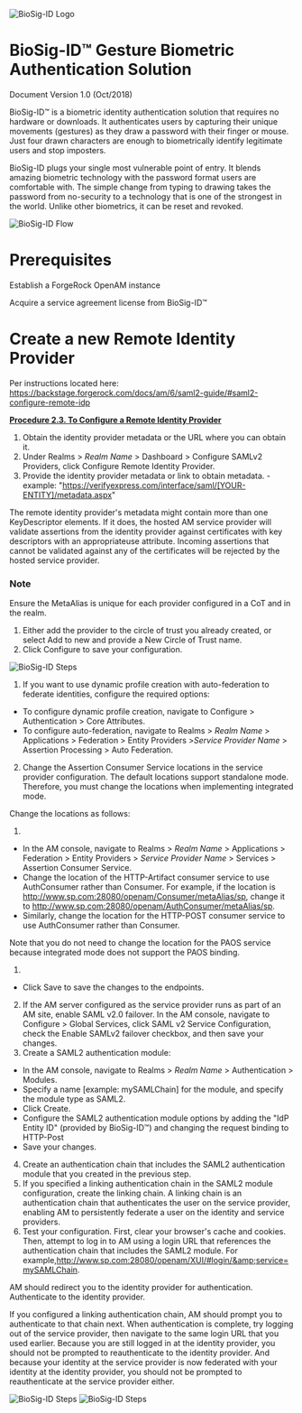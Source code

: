 ![BioSig-ID Logo](/imgs/11.png)

# BioSig-ID™ Gesture Biometric Authentication Solution

Document Version 1.0 (Oct/2018)

BioSig-ID™ is a biometric identity authentication solution that requires no hardware or downloads. It authenticates users by capturing their unique movements (gestures) as they draw a password with their finger or mouse. Just four drawn characters are enough to biometrically identify legitimate users and stop imposters.

BioSig-ID plugs your single most vulnerable point of entry. It blends amazing biometric technology with the password format users are comfortable with. The simple change from typing to drawing takes the password from no-security to a technology that is one of the strongest in the world. Unlike other biometrics, it can be reset and revoked.

![BioSig-ID Flow](/imgs/12.png)

# Prerequisites

Establish a ForgeRock OpenAM instance

Acquire a service agreement license from BioSig-ID™

# Create a new Remote Identity Provider

Per instructions located here:  https://backstage.forgerock.com/docs/am/6/saml2-guide/#saml2-configure-remote-idp

[**Procedure 2.3. To Configure a Remote Identity Provider**](https://backstage.forgerock.com/docs/am/6/saml2-guide/#configure-remote-idp)

1. Obtain the identity provider metadata or the URL where you can obtain it.
2. Under Realms > _Realm Name_ > Dashboard > Configure SAMLv2 Providers, click Configure Remote Identity Provider.
3. Provide the identity provider metadata or link to obtain metadata.  - example: &quot;https://verifyexpress.com/interface/saml/[YOUR-ENTITY]/metadata.aspx&quot;

The remote identity provider&#39;s metadata might contain more than one KeyDescriptor elements. If it does, the hosted AM service provider will validate assertions from the identity provider against certificates with key descriptors with an appropriateuse attribute. Incoming assertions that cannot be validated against any of the certificates will be rejected by the hosted service provider.

### Note

Ensure the MetaAlias is unique for each provider configured in a CoT and in the realm.

1. Either add the provider to the circle of trust you already created, or select Add to new and provide a New Circle of Trust name.
2. Click Configure to save your configuration.


![BioSig-ID Steps](/imgs/13.png)
 
1. If you want to use dynamic profile creation with auto-federation to federate identities, configure the required options:
  - To configure dynamic profile creation, navigate to Configure > Authentication > Core Attributes.
  - To configure auto-federation, navigate to Realms > _Realm Name_ > Applications > Federation > Entity Providers >_Service Provider Name_ > Assertion Processing > Auto Federation.
2. Change the Assertion Consumer Service locations in the service provider configuration. The default locations support standalone mode. Therefore, you must change the locations when implementing integrated mode.

Change the locations as follows:

1.
  - In the AM console, navigate to Realms > _Realm Name_ > Applications > Federation > Entity Providers > _Service Provider Name_ > Services > Assertion Consumer Service.
  - Change the location of the HTTP-Artifact consumer service to use AuthConsumer rather than Consumer. For example, if the location is http://www.sp.com:28080/openam/Consumer/metaAlias/sp, change it to http://www.sp.com:28080/openam/AuthConsumer/metaAlias/sp.
  - Similarly, change the location for the HTTP-POST consumer service to use AuthConsumer rather than Consumer.

Note that you do not need to change the location for the PAOS service because integrated mode does not support the PAOS binding.

1.
  - Click Save to save the changes to the endpoints.
2. If the AM server configured as the service provider runs as part of an AM site, enable SAML v2.0 failover. In the AM console, navigate to Configure > Global Services, click SAML v2 Service Configuration, check the Enable SAMLv2 failover checkbox, and then save your changes.
3. Create a SAML2 authentication module:
  - In the AM console, navigate to Realms > _Realm Name_ > Authentication > Modules.
  - Specify a name [example: mySAMLChain] for the module, and specify the module type as SAML2.
  - Click Create.
  - Configure the SAML2 authentication module options by adding the &quot;IdP Entity ID&quot; (provided by BioSig-ID™) and changing the request binding to HTTP-Post
  - Save your changes.
4. Create an authentication chain that includes the SAML2 authentication module that you created in the previous step.
5. If you specified a linking authentication chain in the SAML2 module configuration, create the linking chain. A linking chain is an authentication chain that authenticates the user on the service provider, enabling AM to persistently federate a user on the identity and service providers.
6. Test your configuration. First, clear your browser&#39;s cache and cookies. Then, attempt to log in to AM using a login URL that references the authentication chain that includes the SAML2 module. For example,http://www.sp.com:28080/openam/XUI/#login/&amp;service=mySAMLChain.

AM should redirect you to the identity provider for authentication. Authenticate to the identity provider.

If you configured a linking authentication chain, AM should prompt you to authenticate to that chain next. When authentication is complete, try logging out of the service provider, then navigate to the same login URL that you used earlier. Because you are still logged in at the identity provider, you should not be prompted to reauthenticate to the identity provider. And because your identity at the service provider is now federated with your identity at the identity provider, you should not be prompted to reauthenticate at the service provider either.

![BioSig-ID Steps](/imgs/14.png)
![BioSig-ID Steps](/imgs/15.png)
